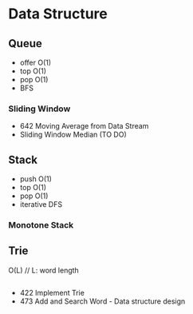 # Data Structure
## Queue
* offer O(1)
* top O(1)
* pop O(1)
* BFS
### Sliding Window
- 642 Moving Average from Data Stream
- Sliding Window Median (TO DO)

## Stack
* push O(1)
* top O(1)
* pop O(1)
* iterative DFS
### Monotone Stack

## Trie
O(L) // L: word length
``` java
```
* 422 Implement Trie
* 473 Add and Search Word - Data structure design


